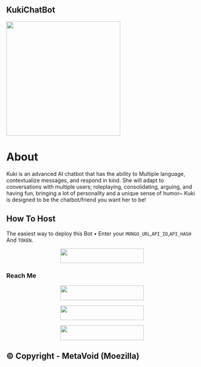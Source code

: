 ## KukiChatBot
<img src="https://telegra.ph/file/a75af0e7bf9d2acc0bfbe.jpg" width="300"></a></p>
<p align="center">

# About

Kuki is an advanced AI chatbot that 
has the ability to Multiple language, contextualize messages, and respond in kind. She will adapt to conversations with multiple users; roleplaying, consolidating, arguing, and having fun, bringing a lot of personality and a unique sense of humor~ Kuki is designed to be the chatbot/friend you want her to be!
## How To Host
The easiest way to deploy this Bot
• Enter your ```MONGO_URL```,```API_ID```,```API_HASH``` And ```TOKEN```.
<p align="center"><a href="https://heroku.com/deploy?template=https://github.com/dominator454/kukichatbot"> <img src="https://img.shields.io/badge/Deploy%20To%20Heroku-black?style=for-the-badge&logo=heroku" width="220" height="38.45"/></a></p>
 
### Reach Me

<p align="center"><a href="https://t.me/Kuki_chatbot"> <img src="https://img.shields.io/badge/Telegram%20Bot-pink?style=for-the-badge" width="220" height="38.45"/></a></p>

<p align="center"><a href="https://t.me/dominator_bot_support"> <img src="https://img.shields.io/badge/%20Support-pink?style=for-the-badge" width="220" height="38.45"/></a></p>

<p align="center"><a href="https://t.me/dominator_bot_official"> <img src="https://img.shields.io/badge/%20Channel-blue?style=for-the-badge" width="220" height="38.45"/></a></p>

## © Copyright - MetaVoid (Moezilla)
